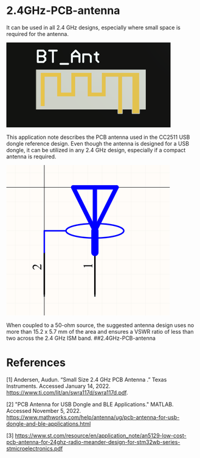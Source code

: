 # 2.4GHz-PCB-antenna
It can be used in all 2.4 GHz designs, especially where small space is required for the antenna. 

![image](https://github.com/Istiak-Mahmud/2.4GHz-PCB-antenna/blob/main/Top.png?raw=true)

This application note describes the PCB antenna used in the CC2511 USB dongle reference design.
Even though the antenna is designed for a USB dongle, it can be utilized in any 2.4 GHz design, especially if a compact antenna is required.

![image](https://github.com/Istiak-Mahmud/2.4GHz-PCB-antenna/blob/main/SCH_Lib.png?raw=true)

When coupled to a 50-ohm source, the suggested antenna design uses no more than 15.2 x 5.7 mm of the area and ensures a VSWR ratio of less than two across the 2.4 GHz ISM band.
##2.4GHz-PCB-antenna


# References
[1] Andersen, Audun. “Small Size 2.4 GHz PCB Antenna .” Texas Instruments. Accessed January 14, 2022. https://www.ti.com/lit/an/swra117d/swra117d.pdf.

[2] "PCB Antenna for USB Dongle and BLE Applications." MATLAB. Accessed November 5, 2022. https://www.mathworks.com/help/antenna/ug/pcb-antenna-for-usb-dongle-and-ble-applications.html

[3] https://www.st.com/resource/en/application_note/an5129-low-cost-pcb-antenna-for-24ghz-radio-meander-design-for-stm32wb-series-stmicroelectronics.pdf

